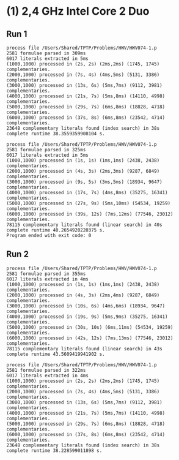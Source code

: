 (1) 2,4 GHz Intel Core 2 Duo
=
Run 1
-
	process file /Users/Shared/TPTP/Problems/HWV/HWV074-1.p
	2581 formulae parsed in 309ms
	6017 literals extracted in 5ms
	(1000,1000) processed in (2s, 2s) (2ms,2ms) (1745, 1745) complementaries.
	(2000,1000) processed in (7s, 4s) (4ms,5ms) (5131, 3386) complementaries.
	(3000,1000) processed in (13s, 6s) (5ms,7ms) (9112, 3981) complementaries.
	(4000,1000) processed in (21s, 7s) (5ms,8ms) (14110, 4998) complementaries.
	(5000,1000) processed in (29s, 7s) (6ms,8ms) (18828, 4718) complementaries.
	(6000,1000) processed in (37s, 8s) (6ms,8ms) (23542, 4714) complementaries.
	23648 complementary literals found (index search) in 38s
	complete runtime 38.3559359908104 s.

	process file /Users/Shared/TPTP/Problems/HWV/HWV074-1.p
	2581 formulae parsed in 325ms
	6017 literals extracted in 5ms
	(1000,1000) processed in (1s, 1s) (1ms,1ms) (2438, 2438) complementaries.
	(2000,1000) processed in (4s, 3s) (2ms,3ms) (9287, 6849) complementaries.
	(3000,1000) processed in (9s, 5s) (3ms,5ms) (18934, 9647) complementaries.
	(4000,1000) processed in (17s, 7s) (4ms,8ms) (35275, 16341) complementaries.
	(5000,1000) processed in (27s, 9s) (5ms,10ms) (54534, 19259) complementaries.
	(6000,1000) processed in (39s, 12s) (7ms,12ms) (77546, 23012) complementaries.
	78115 complementary literals found (linear search) in 40s
	complete runtime 40.2654920220375 s.
	Program ended with exit code: 0


Run 2
-
 
	process file /Users/Shared/TPTP/Problems/HWV/HWV074-1.p
	2581 formulae parsed in 355ms
	6017 literals extracted in 4ms
	(1000,1000) processed in (1s, 1s) (1ms,1ms) (2438, 2438) complementaries. 
	(2000,1000) processed in (4s, 3s) (2ms,4ms) (9287, 6849) complementaries. 
	(3000,1000) processed in (10s, 6s) (4ms,6ms) (18934, 9647) complementaries. 
	(4000,1000) processed in (19s, 9s) (5ms,9ms) (35275, 16341) complementaries. 
	(5000,1000) processed in (30s, 10s) (6ms,11ms) (54534, 19259) complementaries. 
	(6000,1000) processed in (42s, 12s) (7ms,13ms) (77546, 23012) complementaries. 
	78115 complementary literals found (linear search) in 43s
	complete runtime 43.5609419941902 s.
 
	process file /Users/Shared/TPTP/Problems/HWV/HWV074-1.p
	2581 formulae parsed in 322ms
	6017 literals extracted in 4ms
	(1000,1000) processed in (2s, 2s) (2ms,2ms) (1745, 1745) complementaries. 
	(2000,1000) processed in (7s, 4s) (4ms,5ms) (5131, 3386) complementaries. 
	(3000,1000) processed in (13s, 6s) (5ms,7ms) (9112, 3981) complementaries. 
	(4000,1000) processed in (21s, 7s) (5ms,7ms) (14110, 4998) complementaries. 
	(5000,1000) processed in (29s, 7s) (6ms,8ms) (18828, 4718) complementaries. 
	(6000,1000) processed in (37s, 8s) (6ms,8ms) (23542, 4714) complementaries. 
	23648 complementary literals found (index search) in 38s
	complete runtime 38.228599011898 s.
